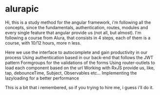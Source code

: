 # alurapic

Hi, this is a study method for the angular framework, i'm following all the concepts, since the fundamentals, authentication, routes, modules
and every single feature that angular provide us (not all, but almost). I'm following a course from Alura, that consists in 4 steps, each of them
is a course, with 10/12 hours, more n less.

Here we use the interface to autocomplete and gain productivity in our process
Using authentication based in our back-end that follows the JWT pattern
Formgroups for the validations of the forms
Using router-outlets to load each component based on the url
Working with RxJS provide us, like, tap, debounceTime, Subject, Observables etc...
Implementing the lazyloading for a better performance

This is a bit that i remembered, so if you trying to hire me, i guess i'll do it.
